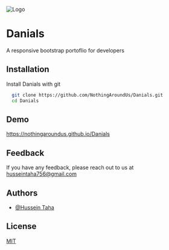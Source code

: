 
![Logo](img/favicon.png)
# Danials

A responsive bootstrap portoflio for developers


## Installation

Install Danials with git

```bash
  git clone https://github.com/NothingAroundUs/Danials.git
  cd Danials
```
## Demo

https://nothingaroundus.github.io/Danials
## Feedback

If you have any feedback, please reach out to us at [husseintaha756@gmail.com](mailto:husseintaha756@gmail.com)
## Authors

- [@Hussein Taha](https://github.com/NothingAroundUs)


## License

[MIT](LICENSE)